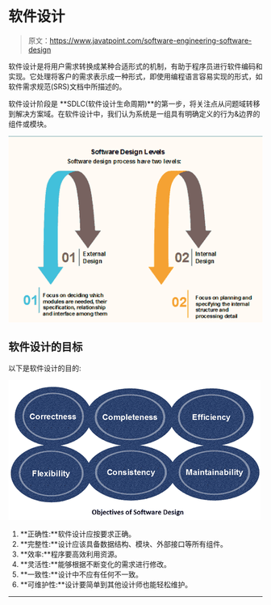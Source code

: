 # 软件设计

> 原文：<https://www.javatpoint.com/software-engineering-software-design>

软件设计是将用户需求转换成某种合适形式的机制，有助于程序员进行软件编码和实现。它处理将客户的需求表示成一种形式，即使用编程语言容易实现的形式，如软件需求规范(SRS)文档中所描述的。

软件设计阶段是 **SDLC(软件设计生命周期)**的第一步，将关注点从问题域转移到解决方案域。在软件设计中，我们认为系统是一组具有明确定义的行为&边界的组件或模块。

![Software Design](img/aed9b3acca05968cf9050dc3ec050007.png)

## 软件设计的目标

以下是软件设计的目的:

![Software Design](img/af83a2dfe4c6d8f5a0dca15f4ea36ede.png)

1.  **正确性:**软件设计应按要求正确。
2.  **完整性:**设计应该具备数据结构、模块、外部接口等所有组件。
3.  **效率:**程序要高效利用资源。
4.  **灵活性:**能够根据不断变化的需求进行修改。
5.  **一致性:**设计中不应有任何不一致。
6.  **可维护性:**设计要简单到其他设计师也能轻松维护。

* * *
